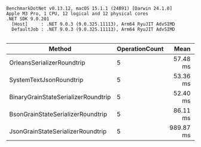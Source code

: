 ```

BenchmarkDotNet v0.13.12, macOS 15.1.1 (24B91) [Darwin 24.1.0]
Apple M3 Pro, 1 CPU, 12 logical and 12 physical cores
.NET SDK 9.0.201
  [Host]     : .NET 9.0.3 (9.0.325.11113), Arm64 RyuJIT AdvSIMD
  DefaultJob : .NET 9.0.3 (9.0.325.11113), Arm64 RyuJIT AdvSIMD


```
| Method                              | OperationCount | Mean      | Error     | StdDev    | Ratio | RatioSD |
|------------------------------------ |--------------- |----------:|----------:|----------:|------:|--------:|
| OrleansSerializerRoundtrip          | 5              |  57.48 ms |  1.801 ms |  5.310 ms |  1.00 |    0.00 |
| SystemTextJsonRoundtrip             | 5              |  53.36 ms |  1.048 ms |  1.943 ms |  0.98 |    0.13 |
| BinaryGrainStateSerializerRoundtrip | 5              |  52.40 ms |  1.012 ms |  2.577 ms |  0.92 |    0.09 |
| BsonGrainStateSerializerRoundtrip   | 5              |  86.11 ms |  0.410 ms |  0.384 ms |  1.79 |    0.10 |
| JsonGrainStateSerializerRoundtrip   | 5              | 989.87 ms | 19.741 ms | 31.878 ms | 18.71 |    2.54 |
